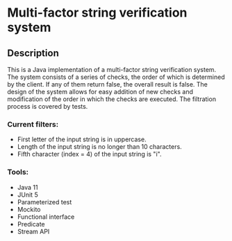 # Multi-factor string verification system

## Description
This is a Java implementation of a multi-factor string verification system.
The system consists of a series of checks, the order of which is determined by the client.
If any of them return false, the overall result is false.
The design of the system allows for easy addition of new checks and modification of the order in which the checks are executed.
The filtration process is covered by tests.

### Current filters:
* First letter of the input string is in uppercase.
* Length of the input string is no longer than 10 characters.
* Fifth character (index = 4) of the input string is "i".

### Tools:
* Java 11
* JUnit 5
* Parameterized test
* Mockito
* Functional interface
* Predicate
* Stream API
